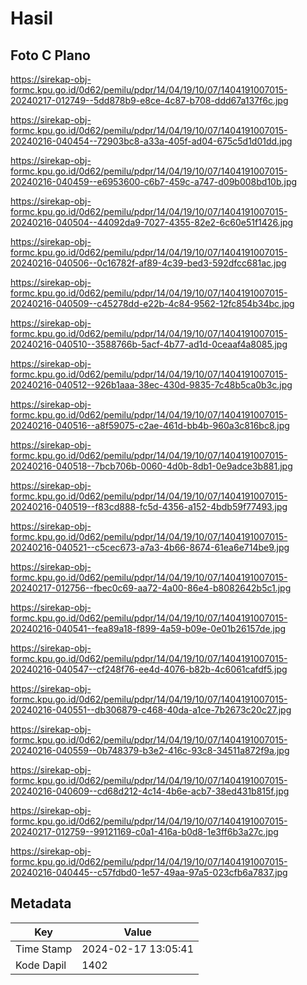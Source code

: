 # Hasil

## Foto C Plano

https://sirekap-obj-formc.kpu.go.id/0d62/pemilu/pdpr/14/04/19/10/07/1404191007015-20240217-012749--5dd878b9-e8ce-4c87-b708-ddd67a137f6c.jpg

https://sirekap-obj-formc.kpu.go.id/0d62/pemilu/pdpr/14/04/19/10/07/1404191007015-20240216-040454--72903bc8-a33a-405f-ad04-675c5d1d01dd.jpg

https://sirekap-obj-formc.kpu.go.id/0d62/pemilu/pdpr/14/04/19/10/07/1404191007015-20240216-040459--e6953600-c6b7-459c-a747-d09b008bd10b.jpg

https://sirekap-obj-formc.kpu.go.id/0d62/pemilu/pdpr/14/04/19/10/07/1404191007015-20240216-040504--44092da9-7027-4355-82e2-6c60e51f1426.jpg

https://sirekap-obj-formc.kpu.go.id/0d62/pemilu/pdpr/14/04/19/10/07/1404191007015-20240216-040506--0c16782f-af89-4c39-bed3-592dfcc681ac.jpg

https://sirekap-obj-formc.kpu.go.id/0d62/pemilu/pdpr/14/04/19/10/07/1404191007015-20240216-040509--c45278dd-e22b-4c84-9562-12fc854b34bc.jpg

https://sirekap-obj-formc.kpu.go.id/0d62/pemilu/pdpr/14/04/19/10/07/1404191007015-20240216-040510--3588766b-5acf-4b77-ad1d-0ceaaf4a8085.jpg

https://sirekap-obj-formc.kpu.go.id/0d62/pemilu/pdpr/14/04/19/10/07/1404191007015-20240216-040512--926b1aaa-38ec-430d-9835-7c48b5ca0b3c.jpg

https://sirekap-obj-formc.kpu.go.id/0d62/pemilu/pdpr/14/04/19/10/07/1404191007015-20240216-040516--a8f59075-c2ae-461d-bb4b-960a3c816bc8.jpg

https://sirekap-obj-formc.kpu.go.id/0d62/pemilu/pdpr/14/04/19/10/07/1404191007015-20240216-040518--7bcb706b-0060-4d0b-8db1-0e9adce3b881.jpg

https://sirekap-obj-formc.kpu.go.id/0d62/pemilu/pdpr/14/04/19/10/07/1404191007015-20240216-040519--f83cd888-fc5d-4356-a152-4bdb59f77493.jpg

https://sirekap-obj-formc.kpu.go.id/0d62/pemilu/pdpr/14/04/19/10/07/1404191007015-20240216-040521--c5cec673-a7a3-4b66-8674-61ea6e714be9.jpg

https://sirekap-obj-formc.kpu.go.id/0d62/pemilu/pdpr/14/04/19/10/07/1404191007015-20240217-012756--fbec0c69-aa72-4a00-86e4-b8082642b5c1.jpg

https://sirekap-obj-formc.kpu.go.id/0d62/pemilu/pdpr/14/04/19/10/07/1404191007015-20240216-040541--fea89a18-f899-4a59-b09e-0e01b26157de.jpg

https://sirekap-obj-formc.kpu.go.id/0d62/pemilu/pdpr/14/04/19/10/07/1404191007015-20240216-040547--cf248f76-ee4d-4076-b82b-4c6061cafdf5.jpg

https://sirekap-obj-formc.kpu.go.id/0d62/pemilu/pdpr/14/04/19/10/07/1404191007015-20240216-040551--db306879-c468-40da-a1ce-7b2673c20c27.jpg

https://sirekap-obj-formc.kpu.go.id/0d62/pemilu/pdpr/14/04/19/10/07/1404191007015-20240216-040559--0b748379-b3e2-416c-93c8-34511a872f9a.jpg

https://sirekap-obj-formc.kpu.go.id/0d62/pemilu/pdpr/14/04/19/10/07/1404191007015-20240216-040609--cd68d212-4c14-4b6e-acb7-38ed431b815f.jpg

https://sirekap-obj-formc.kpu.go.id/0d62/pemilu/pdpr/14/04/19/10/07/1404191007015-20240217-012759--99121169-c0a1-416a-b0d8-1e3ff6b3a27c.jpg

https://sirekap-obj-formc.kpu.go.id/0d62/pemilu/pdpr/14/04/19/10/07/1404191007015-20240216-040445--c57fdbd0-1e57-49aa-97a5-023cfb6a7837.jpg


## Metadata

| Key        | Value               |
| ---------- | ------------------- |
| Time Stamp | 2024-02-17 13:05:41 |
| Kode Dapil | 1402                |



